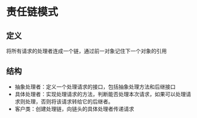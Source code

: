 # 责任链模式
## 定义
将所有请求的处理者连成一个链，通过前一对象记住下一个对象的引用
## 结构
+ 抽象处理者：定义一个处理请求的接口，包括抽象处理方法和后继接口
+ 具体处理者：实现处理请求的方法，判断能否处理本次请求，如果可以处理请求则处理，否则将该请求转给它的后继者。
+ 客户类：创建处理链，向链头的具体处理者传递请求